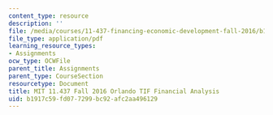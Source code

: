 ```yaml
---
content_type: resource
description: ''
file: /media/courses/11-437-financing-economic-development-fall-2016/b1917c59fd077299bc92afc2aa496129_MIT11_437F16_Orlando.pdf
file_type: application/pdf
learning_resource_types:
- Assignments
ocw_type: OCWFile
parent_title: Assignments
parent_type: CourseSection
resourcetype: Document
title: MIT 11.437 Fall 2016 Orlando TIF Financial Analysis
uid: b1917c59-fd07-7299-bc92-afc2aa496129
---
```

